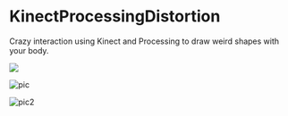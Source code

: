 # KinectProcessingDistortion
Crazy interaction using Kinect and Processing to draw weird shapes with your body.

![](http://www.mikkelmedm.com/wp-content/uploads/2016/12/afasf.gif)

![pic](https://raw.githubusercontent.com/mikkelmedm/KinectProcessingDistortion/master/Screen%20Shot%202018-11-14%20at%2018.24.14.png)

![pic2](https://raw.githubusercontent.com/mikkelmedm/KinectProcessingDistortion/master/Screen%20Shot%202018-11-14%20at%2018.23.58.png)
